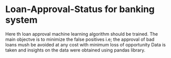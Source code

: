 # Loan-Approval-Status for banking system
Here th loan approval machine learning algorithm should be trained. The main objectve is to minimize the false positives i.e; the approval of bad loans mush be avoided at any cost with minimum loss of opportunity
Data is taken and insights on the data were obtained using pandas library.
